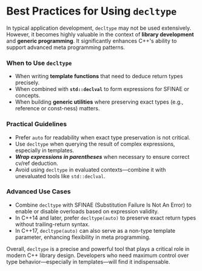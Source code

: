 # Best Practices for Using `decltype`

In typical application development, `decltype` may not be used extensively. However, it becomes highly valuable in the context of **library development** and **generic programming**. It significantly enhances C++'s ability to support advanced meta programming patterns.

### When to Use `decltype`

* When writing **template functions** that need to deduce return types precisely.
* When combined with **`std::declval`** to form expressions for SFINAE or concepts.
* When building **generic utilities** where preserving exact types (e.g., reference or const-ness) matters.

### Practical Guidelines

* Prefer `auto` for readability when exact type preservation is not critical.
* Use `decltype` when querying the result of complex expressions, especially in templates.
* ***Wrap expressions in parentheses*** when necessary to ensure correct cv/ref deduction.
* Avoid using `decltype` in evaluated contexts—combine it with unevaluated tools like `std::declval`.

### Advanced Use Cases

* Combine `decltype` with SFINAE (Substitution Failure Is Not An Error) to enable or disable overloads based on expression validity.
* In C++14 and later, prefer `decltype(auto)` to preserve exact return types without trailing-return syntax.
* In C++17, `decltype(auto)` can also serve as a non-type template parameter, enhancing flexibility in meta programming.

Overall, `decltype` is a precise and powerful tool that plays a critical role in modern C++ library design. Developers who need maximum control over type behavior—especially in templates—will find it indispensable.

